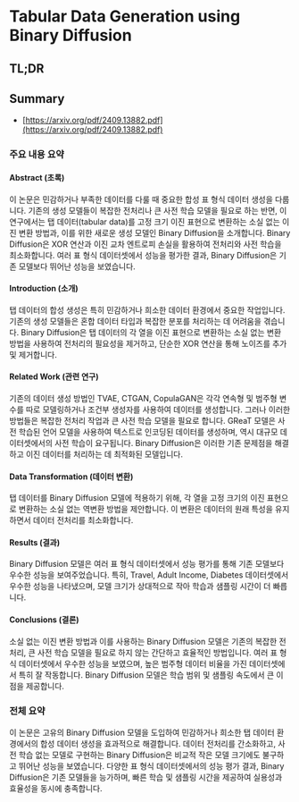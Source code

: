 # Tabular Data Generation using Binary Diffusion
## TL;DR
## Summary
- [https://arxiv.org/pdf/2409.13882.pdf](https://arxiv.org/pdf/2409.13882.pdf)

### 주요 내용 요약

#### Abstract (초록)
이 논문은 민감하거나 부족한 데이터를 다룰 때 중요한 합성 표 형식 데이터 생성을 다룹니다. 기존의 생성 모델들이 복잡한 전처리나 큰 사전 학습 모델을 필요로 하는 반면, 이 연구에서는 탭 데이터(tabular data)를 고정 크기 이진 표현으로 변환하는 소실 없는 이진 변환 방법과, 이를 위한 새로운 생성 모델인 Binary Diffusion을 소개합니다. Binary Diffusion은 XOR 연산과 이진 교차 엔트로피 손실을 활용하여 전처리와 사전 학습을 최소화합니다. 여러 표 형식 데이터셋에서 성능을 평가한 결과, Binary Diffusion은 기존 모델보다 뛰어난 성능을 보였습니다.

#### Introduction (소개)
탭 데이터의 합성 생성은 특히 민감하거나 희소한 데이터 환경에서 중요한 작업입니다. 기존의 생성 모델들은 혼합 데이터 타입과 복잡한 분포를 처리하는 데 어려움을 겪습니다. Binary Diffusion은 탭 데이터의 각 열을 이진 표현으로 변환하는 소실 없는 변환 방법을 사용하여 전처리의 필요성을 제거하고, 단순한 XOR 연산을 통해 노이즈를 추가 및 제거합니다.

#### Related Work (관련 연구)
기존의 데이터 생성 방법인 TVAE, CTGAN, CopulaGAN은 각각 연속형 및 범주형 변수를 따로 모델링하거나 조건부 생성자를 사용하여 데이터를 생성합니다. 그러나 이러한 방법들은 복잡한 전처리 작업과 큰 사전 학습 모델을 필요로 합니다. GReaT 모델은 사전 학습된 언어 모델을 사용하여 텍스트로 인코딩된 데이터를 생성하며, 역시 대규모 데이터셋에서의 사전 학습이 요구됩니다. Binary Diffusion은 이러한 기존 문제점을 해결하고 이진 데이터를 처리하는 데 최적화된 모델입니다.

#### Data Transformation (데이터 변환)
탭 데이터를 Binary Diffusion 모델에 적용하기 위해, 각 열을 고정 크기의 이진 표현으로 변환하는 소실 없는 역변환 방법을 제안합니다. 이 변환은 데이터의 원래 특성을 유지하면서 데이터 전처리를 최소화합니다.

#### Results (결과)
Binary Diffusion 모델은 여러 표 형식 데이터셋에서 성능 평가를 통해 기존 모델보다 우수한 성능을 보여주었습니다. 특히, Travel, Adult Income, Diabetes 데이터셋에서 우수한 성능을 나타냈으며, 모델 크기가 상대적으로 작아 학습과 샘플링 시간이 더 빠릅니다.

#### Conclusions (결론)
소실 없는 이진 변환 방법과 이를 사용하는 Binary Diffusion 모델은 기존의 복잡한 전처리, 큰 사전 학습 모델을 필요로 하지 않는 간단하고 효율적인 방법입니다. 여러 표 형식 데이터셋에서 우수한 성능을 보였으며, 높은 범주형 데이터 비율을 가진 데이터셋에서 특히 잘 작동합니다. Binary Diffusion 모델은 학습 범위 및 샘플링 속도에서 큰 이점을 제공합니다.

### 전체 요약
이 논문은 고유의 Binary Diffusion 모델을 도입하여 민감하거나 희소한 탭 데이터 환경에서의 합성 데이터 생성을 효과적으로 해결합니다. 데이터 전처리를 간소화하고, 사전 학습 없는 모델로 구현하는 Binary Diffusion은 비교적 작은 모델 크기에도 불구하고 뛰어난 성능을 보였습니다. 다양한 표 형식 데이터셋에서의 성능 평가 결과, Binary Diffusion은 기존 모델들을 능가하며, 빠른 학습 및 샘플링 시간을 제공하여 실용성과 효율성을 동시에 충족합니다.